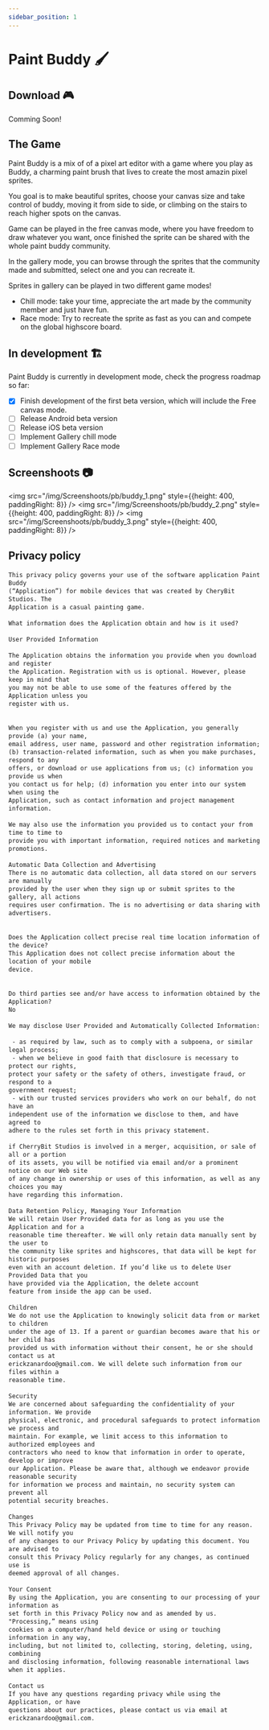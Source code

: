 ```yaml
---
sidebar_position: 1
---
```


# Paint Buddy 🖌

## Download 🎮

Comming Soon!

## The Game

Paint Buddy is a mix of of a pixel art editor with a game where you play as Buddy, a charming
paint brush that lives to create the most amazin pixel sprites.

You goal is to make beautiful sprites, choose your canvas size and take control of buddy, moving
it from side to side, or climbing on the stairs to reach higher spots on the canvas.

Game can be played in the free canvas mode, where you have freedom to draw whatever you want, once
finished the sprite can be shared with the whole paint buddy community.

In the gallery mode, you can browse through the sprites that the community made and submitted,
select one and you can recreate it.

Sprites in gallery can be played in two different game modes!

- Chill mode: take your time, appreciate the art made by the community member and just have fun.
- Race mode: Try to recreate the sprite as fast as you can and compete on the global highscore board.

## In development 🏗

Paint Buddy is currently in development mode, check the progress roadmap so far:

- [x] Finish development of the first beta version, which will include the Free canvas mode.
- [ ] Release Android beta version
- [ ] Release iOS beta version
- [ ] Implement Gallery chill mode
- [ ] Implement Gallery Race mode

## Screenshoots 📷

<img src="/img/Screenshoots/pb/buddy_1.png" style={{height: 400, paddingRight: 8}} />
<img src="/img/Screenshoots/pb/buddy_2.png" style={{height: 400, paddingRight: 8}} />
<img src="/img/Screenshoots/pb/buddy_3.png" style={{height: 400, paddingRight: 8}} />

## Privacy policy

```
This privacy policy governs your use of the software application Paint Buddy
(“Application”) for mobile devices that was created by CheryBit Studios. The
Application is a casual painting game.

What information does the Application obtain and how is it used?

User Provided Information

The Application obtains the information you provide when you download and register
the Application. Registration with us is optional. However, please keep in mind that
you may not be able to use some of the features offered by the Application unless you
register with us.


When you register with us and use the Application, you generally provide (a) your name,
email address, user name, password and other registration information;
(b) transaction-related information, such as when you make purchases, respond to any
offers, or download or use applications from us; (c) information you provide us when
you contact us for help; (d) information you enter into our system when using the
Application, such as contact information and project management information.

We may also use the information you provided us to contact your from time to time to
provide you with important information, required notices and marketing promotions.

Automatic Data Collection and Advertising
There is no automatic data collection, all data stored on our servers are manually
provided by the user when they sign up or submit sprites to the gallery, all actions
requires user confirmation. The is no advertising or data sharing with advertisers.


Does the Application collect precise real time location information of the device?
This Application does not collect precise information about the location of your mobile
device.


Do third parties see and/or have access to information obtained by the Application?
No

We may disclose User Provided and Automatically Collected Information:

 - as required by law, such as to comply with a subpoena, or similar legal process;
 - when we believe in good faith that disclosure is necessary to protect our rights,
protect your safety or the safety of others, investigate fraud, or respond to a
government request;
 - with our trusted services providers who work on our behalf, do not have an
independent use of the information we disclose to them, and have agreed to
adhere to the rules set forth in this privacy statement.

if CherryBit Studios is involved in a merger, acquisition, or sale of all or a portion
of its assets, you will be notified via email and/or a prominent notice on our Web site
of any change in ownership or uses of this information, as well as any choices you may
have regarding this information.

Data Retention Policy, Managing Your Information
We will retain User Provided data for as long as you use the Application and for a
reasonable time thereafter. We will only retain data manually sent by the user to
the community like sprites and highscores, that data will be kept for historic purposes
even with an account deletion. If you’d like us to delete User Provided Data that you
have provided via the Application, the delete account
feature from inside the app can be used.

Children
We do not use the Application to knowingly solicit data from or market to children
under the age of 13. If a parent or guardian becomes aware that his or her child has
provided us with information without their consent, he or she should contact us at
erickzanardoo@gmail.com. We will delete such information from our files within a
reasonable time.

Security
We are concerned about safeguarding the confidentiality of your information. We provide
physical, electronic, and procedural safeguards to protect information we process and
maintain. For example, we limit access to this information to authorized employees and
contractors who need to know that information in order to operate, develop or improve
our Application. Please be aware that, although we endeavor provide reasonable security
for information we process and maintain, no security system can prevent all
potential security breaches.

Changes
This Privacy Policy may be updated from time to time for any reason. We will notify you
of any changes to our Privacy Policy by updating this document. You are advised to
consult this Privacy Policy regularly for any changes, as continued use is
deemed approval of all changes.

Your Consent
By using the Application, you are consenting to our processing of your information as
set forth in this Privacy Policy now and as amended by us. "Processing,” means using
cookies on a computer/hand held device or using or touching information in any way,
including, but not limited to, collecting, storing, deleting, using, combining
and disclosing information, following reasonable international laws when it applies.

Contact us
If you have any questions regarding privacy while using the Application, or have
questions about our practices, please contact us via email at erickzanardoo@gmail.com.
```

